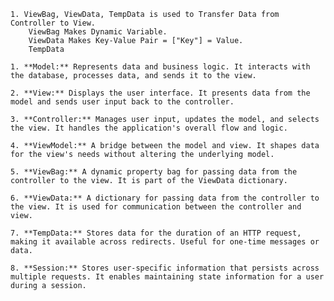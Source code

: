 	1. ViewBag, ViewData, TempData is used to Transfer Data from Controller to View.
		ViewBag Makes Dynamic Variable.
		ViewData Makes Key-Value Pair = ["Key"] = Value.
		TempData 

	1. **Model:** Represents data and business logic. It interacts with the database, processes data, and sends it to the view.

	2. **View:** Displays the user interface. It presents data from the model and sends user input back to the controller.

	3. **Controller:** Manages user input, updates the model, and selects the view. It handles the application's overall flow and logic.

	4. **ViewModel:** A bridge between the model and view. It shapes data for the view's needs without altering the underlying model.

	5. **ViewBag:** A dynamic property bag for passing data from the controller to the view. It is part of the ViewData dictionary.

	6. **ViewData:** A dictionary for passing data from the controller to the view. It is used for communication between the controller and view.

	7. **TempData:** Stores data for the duration of an HTTP request, making it available across redirects. Useful for one-time messages or data.

	8. **Session:** Stores user-specific information that persists across multiple requests. It enables maintaining state information for a user during a session.